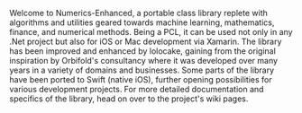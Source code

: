 
Welcome to Numerics-Enhanced, a portable class library replete with algorithms and utilities geared towards machine learning, mathematics, finance, and numerical methods. Being a PCL, it can be used not only in any .Net project but also for iOS or Mac development via Xamarin. The library has been improved and enhanced by lolocake, gaining from the original inspiration by Orbifold's consultancy where it was developed over many years in a variety of domains and businesses. Some parts of the library have been ported to Swift (native iOS), further opening possibilities for various development projects. For more detailed documentation and specifics of the library, head on over to the project's wiki pages.